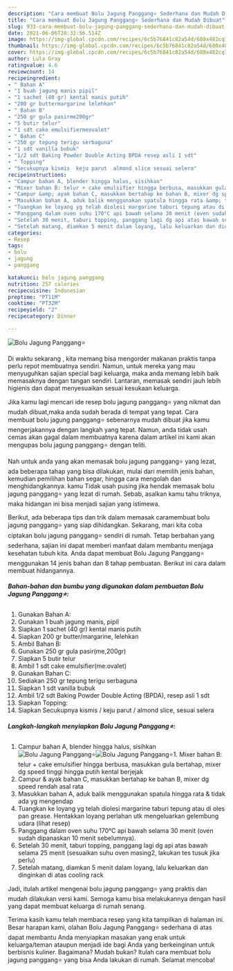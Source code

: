 ```yaml
---
description: "Cara membuat Bolu Jagung Panggang⭐ Sederhana dan Mudah Dibuat"
title: "Cara membuat Bolu Jagung Panggang⭐ Sederhana dan Mudah Dibuat"
slug: 933-cara-membuat-bolu-jagung-panggang-sederhana-dan-mudah-dibuat
date: 2021-06-06T20:32:56.514Z
image: https://img-global.cpcdn.com/recipes/6c5b76841c82a54d/680x482cq70/bolu-jagung-panggang⭐-foto-resep-utama.jpg
thumbnail: https://img-global.cpcdn.com/recipes/6c5b76841c82a54d/680x482cq70/bolu-jagung-panggang⭐-foto-resep-utama.jpg
cover: https://img-global.cpcdn.com/recipes/6c5b76841c82a54d/680x482cq70/bolu-jagung-panggang⭐-foto-resep-utama.jpg
author: Lula Gray
ratingvalue: 4.6
reviewcount: 14
recipeingredient:
- " Bahan A"
- "1 buah jagung manis pipil"
- "1 sachet (40 gr) kental manis putih"
- "200 gr buttermargarine lelehkan"
- " Bahan B"
- "250 gr gula pasirme200gr"
- "5 butir telur"
- "1 sdt cake emulsifiermeovalet"
- " Bahan C"
- "250 gr tepung terigu serbaguna"
- "1 sdt vanilla bubuk"
- "1/2 sdt Baking Powder Double Acting BPDA resep asli 1 sdt"
- " Topping"
- "Secukupnya kismis  keju parut  almond slice sesuai selera"
recipeinstructions:
- "Campur bahan A, blender hingga halus, sisihkan"
- "Mixer bahan B: telur + cake emulsifier hingga berbusa, masukkan gula bertahap, mixer dg speed tinggi hingga putih kental berjejak"
- "Campur &amp; ayak bahan C, masukkan bertahap ke bahan B, mixer dg speed rendah asal rata"
- "Masukkan bahan A, aduk balik menggunakan spatula hingga rata &amp; tidak ada yg mengendap"
- "Tuangkan ke loyang yg telah diolesi margarine taburi tepung atau di oles pan grease. Hentakkan loyang perlahan utk mengeluarkan gelembung udara (lihat resep)"
- "Panggang dalam oven suhu 170°C api bawah selama 30 menit (oven sudah dipanaskan 10 menit sebelumnya)."
- "Setelah 30 menit, taburi topping, panggang lagi dg api atas bawah selama 25 menit (sesuaikan suhu oven masing2, lakukan tes tusuk jika perlu)"
- "Setelah matang, diamkan 5 menit dalam loyang, lalu keluarkan dan dinginkan di atas cooling rack"
categories:
- Resep
tags:
- bolu
- jagung
- panggang

katakunci: bolu jagung panggang 
nutrition: 257 calories
recipecuisine: Indonesian
preptime: "PT11M"
cooktime: "PT32M"
recipeyield: "2"
recipecategory: Dinner

---
```



![Bolu Jagung Panggang⭐](https://img-global.cpcdn.com/recipes/6c5b76841c82a54d/680x482cq70/bolu-jagung-panggang⭐-foto-resep-utama.jpg)

Di waktu  sekarang , kita memang bisa mengorder makanan praktis tanpa perlu repot membuatnya sendiri. Namun, untuk mereka yang mau menyuguhkan sajian special bagi keluarga, maka anda memang lebih baik memasaknya dengan tangan sendiri. Lantaran, memasak sendiri jauh lebih higienis dan dapat menyesuaikan sesuai kesukaan keluarga.

Jika kamu lagi mencari ide resep bolu jagung panggang⭐ yang nikmat dan mudah dibuat,maka anda sudah berada di tempat yang tepat. Cara membuat bolu jagung panggang⭐  sebenarnya mudah dibuat jika kamu mengerjakannya dengan langkah yang tepat. Namun, anda tidak usah cemas akan gagal dalam membuatnya 
karena dalam artikel ini kami akan mengupas bolu jagung panggang⭐ dengan teliti.  



Nah untuk anda yang akan memasak bolu jagung panggang⭐ yang lezat, ada beberapa tahap yang bisa dilakukan, mulai dari memilih jenis bahan, kemudian pemilihan bahan segar, hingga cara mengolah dan menghidangkannya. kamu Tidak usah pusing jika hendak memasak bolu jagung panggang⭐ yang lezat di rumah. Sebab, asalkan kamu  tahu triknya, maka hidangan ini bisa menjadi sajian yang istimewa.

Berikut, ada beberapa tips dan trik dalam memasak caramembuat bolu jagung panggang⭐ yang siap dihidangkan. Sekarang, mari kita coba ciptakan bolu jagung panggang⭐ sendiri di rumah. Tetap berbahan yang sederhana, sajian ini dapat memberi manfaat dalam membantu menjaga kesehatan tubuh kita. Anda dapat membuat Bolu Jagung Panggang⭐ menggunakan 14 jenis bahan dan 8 tahap pembuatan. Berikut ini cara dalam membuat hidangannya.

<!--inarticleads1-->

##### Bahan-bahan dan bumbu yang digunakan dalam pembuatan Bolu Jagung Panggang⭐:

1. Gunakan  Bahan A:
1. Gunakan 1 buah jagung manis, pipil
1. Siapkan 1 sachet (40 gr) kental manis putih
1. Siapkan 200 gr butter/margarine, lelehkan
1. Ambil  Bahan B:
1. Gunakan 250 gr gula pasir(me,200gr)
1. Siapkan 5 butir telur
1. Ambil 1 sdt cake emulsifier(me:ovalet)
1. Gunakan  Bahan C:
1. Sediakan 250 gr tepung terigu serbaguna
1. Siapkan 1 sdt vanilla bubuk
1. Ambil 1/2 sdt Baking Powder Double Acting (BPDA), resep asli 1 sdt
1. Siapkan  Topping:
1. Siapkan Secukupnya kismis / keju parut / almond slice, sesuai selera




<!--inarticleads2-->

##### Langkah-langkah menyiapkan Bolu Jagung Panggang⭐:

1. Campur bahan A, blender hingga halus, sisihkan
<img src="https://img-global.cpcdn.com/steps/8cfefa6fa3a129cc/160x128cq70/bolu-jagung-panggang⭐-langkah-memasak-1-foto.jpg" alt="Bolu Jagung Panggang⭐"><img src="https://img-global.cpcdn.com/steps/c4e0cb29dc37af38/160x128cq70/bolu-jagung-panggang⭐-langkah-memasak-1-foto.jpg" alt="Bolu Jagung Panggang⭐">1. Mixer bahan B: telur + cake emulsifier hingga berbusa, masukkan gula bertahap, mixer dg speed tinggi hingga putih kental berjejak
1. Campur &amp; ayak bahan C, masukkan bertahap ke bahan B, mixer dg speed rendah asal rata
1. Masukkan bahan A, aduk balik menggunakan spatula hingga rata &amp; tidak ada yg mengendap
1. Tuangkan ke loyang yg telah diolesi margarine taburi tepung atau di oles pan grease. Hentakkan loyang perlahan utk mengeluarkan gelembung udara (lihat resep)
1. Panggang dalam oven suhu 170°C api bawah selama 30 menit (oven sudah dipanaskan 10 menit sebelumnya).
1. Setelah 30 menit, taburi topping, panggang lagi dg api atas bawah selama 25 menit (sesuaikan suhu oven masing2, lakukan tes tusuk jika perlu)
1. Setelah matang, diamkan 5 menit dalam loyang, lalu keluarkan dan dinginkan di atas cooling rack




Jadi, itulah artikel mengenai  bolu jagung panggang⭐  yang praktis dan mudah dilakukan versi kami. Semoga kamu bisa melakukannya dengan hasil yang dapat membuat keluarga di rumah senang. 

Terima kasih kamu telah membaca resep yang kita tampilkan di halaman ini. Besar harapan kami, olahan  Bolu Jagung Panggang⭐ sederhana di atas dapat membantu Anda menyiapkan masakan yang enak untuk keluarga/teman ataupun menjadi ide bagi Anda yang berkeinginan untuk berbisnis kuliner. Bagaimana? Mudah bukan? Itulah cara membuat bolu jagung panggang⭐ yang bisa Anda lakukan di rumah. Selamat mencoba!

